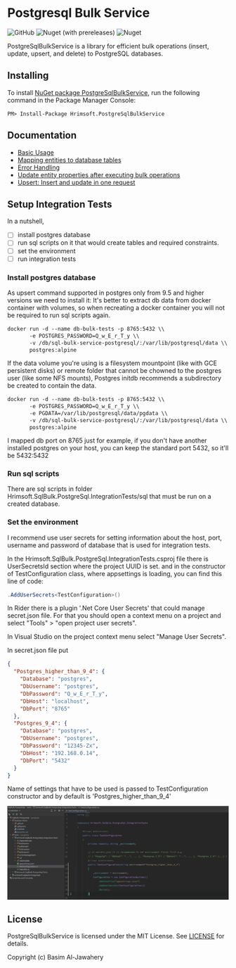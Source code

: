 # Postgresql Bulk Service #
![GitHub](https://img.shields.io/github/license/basim108/sql-bulk-service-postgresql)
![Nuget (with prereleases)](https://img.shields.io/nuget/vpre/Hrimsoft.PostgreSqlBulkService)
![Nuget](https://img.shields.io/nuget/dt/Hrimsoft.PostgreSqlBulkService)

PostgreSqlBulkService is a library for efficient bulk operations (insert, update, upsert, and delete) to PostgreSQL databases.

## Installing ##

To install [NuGet package PostgreSqlBulkService](https://www.nuget.org/packages/Hrimsoft.PostgreSqlBulkService), run the following command in the Package Manager Console:

```
PM> Install-Package Hrimsoft.PostgreSqlBulkService
```
## Documentation ##
- [Basic Usage](docs/basic-usage.md)
- [Mapping entities to database tables](docs/mapping.md)
- [Error Handling](docs/error-handling.md)
- [Update entity properties after executing bulk operations](docs/returning-clause.md)
- [Upsert: Insert and update in one request](docs/upsert-usage.md)

## Setup Integration Tests

In a nutshell, 
- [ ] install postgres database
- [ ] run sql scripts on it that would create tables and required constraints.
- [ ] set the environment
- [ ] run integration tests

### Install postgres database
As upsert command supported in postgres only from 9.5 and higher versions we need to install it:
It's better to extract db data from docker container with volumes, so when recreating a docker container you will not be required to run sql scripts again.
```
docker run -d --name db-bulk-tests -p 8765:5432 \\
       -e POSTGRES_PASSWORD=Q_w_E_r_T_y \\
       -v /db/sql-bulk-service-postgresql/:/var/lib/postgresql/data \\
       postgres:alpine
```
If the data volume you're using is a filesystem mountpoint (like with GCE persistent disks) or remote folder that cannot be chowned to the postgres user (like some NFS mounts), Postgres initdb recommends a subdirectory be created to contain the data.
```
docker run -d --name db-bulk-tests -p 8765:5432 \\
       -e POSTGRES_PASSWORD=Q_w_E_r_T_y \\
       -e PGDATA=/var/lib/postgresql/data/pgdata \\
       -v /db/sql-bulk-service-postgresql/:/var/lib/postgresql/data \\
       postgres:alpine
```
I mapped db port on 8765 just for example, if you don't have another installed postgres on your host, you can keep the standard port 5432, so it'll be 5432:5432
### Run sql scripts
There are sql scripts in folder Hrimsoft.SqlBulk.PostgreSql.IntegrationTests/sql that must be run on a created database. 

### Set the environment
I recommend use user secrets for setting information about the host, port, username and password of database that is used for integration tests.

In the Hrimsoft.SqlBulk.PostgreSql.IntegrationTests.csproj file there is UserSecretsId section where the project UUID is set.
and in the constructor of TestConfiguration class, where appsettings is loading, you can find this line of code:
```c#
.AddUserSecrets<TestConfiguration>()
```

In Rider there is a plugin '.Net Core User Secrets' that could manage secret.json file. For that you should open a context menu on a project and select "Tools" > "open project user secrets".

In Visual Studio on the project context menu select "Manage User Secrets".

In secret.json file put 

```json
{
  "Postgres_higher_than_9_4": {
    "Database": "postgres",
    "DbUsername": "postgres",
    "DbPassword": "Q_w_E_r_T_y",
    "DbHost": "localhost",
    "DbPort": "8765"
  },
  "Postgres_9_4": {
    "Database": "postgres",
    "DbUsername": "postgres",
    "DbPassword": "12345-Zx",
    "DbHost": "192.168.0.14",
    "DbPort": "5432"
  }
}
```

Name of settings that have to be used is passed to TestConfiguration constructor and by default is 'Postgres_higher_than_9_4'

![TestConfiguration class](docs/test-configuration.png "TestConfiguration class")

## License

PostgreSqlBulkService is licensed under the MIT License. See [LICENSE](LICENSE) for details.

Copyright (c) Basim Al-Jawahery
